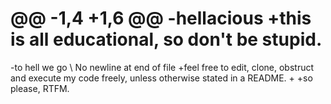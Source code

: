 @@ -1,4 +1,6 @@
-hellacious
+this is all educational, so don't be stupid.
 ==========
 
-to hell we go
\ No newline at end of file
+feel free to edit, clone, obstruct and execute my code freely, unless otherwise stated in a README.
+
+so please, RTFM.
